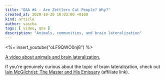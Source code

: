 ```yaml
---
title: "Q&A #4 - Are Zettlers Cat People? Why?"
created_at: 2020-10-20 10:03:00 +0100
kind: article
author: sascha
tags: [ video, qna ]
description: "Animals, communities, and brain lateralization"
---
```

<%= insert_youtube("oLF9QWO0nj8") %>

[A video about animals and brain lateralization.](https://youtu.be/oLF9QWO0nj8)

If you're genuinely curious about the topic of brain lateralization, check out [Iain McGilchrist: The Master and His Emissary](https://amzn.to/3m87Ypn) (affiliate link).
